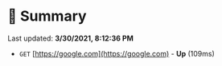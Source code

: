 # 📖 Summary
Last updated: **3/30/2021, 8:12:36 PM**

- `GET` [https://google.com](https://google.com) - **Up** (109ms)
